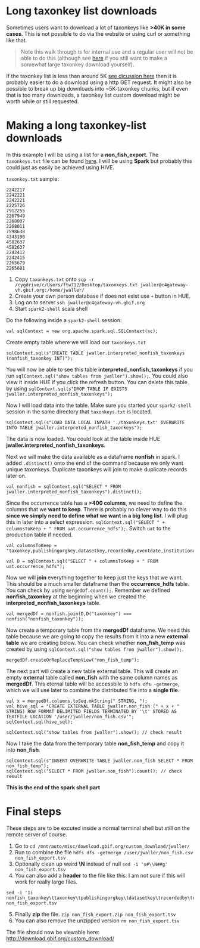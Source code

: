 # Long taxonkey list downloads

Sometimes users want to download a lot of taxonkeys like **>40K in some cases**. This is not possible to do via the website or using curl or something like that. 

> Note this walk through is for internal use and a regular user will not be able to do this (although see [here](https://github.com/ropensci/rgbif/issues/362) if you still want to make a somewhat large taxonkey download yourself). 

If the taxonkey list is less than around 5K [see dicussion here](https://github.com/ropensci/rgbif/issues/362) then it is probably easier to do a download using a http GET request. It might also be possible to break up big downloads into ~5K-taxonkey chunks, but if even that is too many downloads, a taxonkey list custom download might be worth while or still requested. 
 
# Making a long taxonkey-list downloads 

In this example I will be using a list for a **non_fish_export**. The `taxonkeys.txt` file can be found [here](https://github.com/gbif/data-products/blob/master/custom-downloads/taxonkeylist.txt). I will be using **Spark** but probably this could just as easily be achieved using HIVE. 

`taxonkey.txt` sample:
```
2242217
2242221
2242221
2225726
7912255
2267949
2268007
2268011
7598638
4343190
4582637
4582637
2242412
2242415
2265679
2265681
```

1. Copy `taxonkeys.txt` onto `scp -r /cygdrive/c/Users/ftw712/Desktop/taxonkeys.txt jwaller@c4gateway-vh.gbif.org:/home/jwaller/`
2. Create your own person database if does not exist use `+` button in HUE. 
3. Log on to server `ssh jwaller@c4gateway-vh.gbif.org`
4. Start `spark2-shell` scala shell

Do the following inside a `spark2-shell` session: 
```
val sqlContext = new org.apache.spark.sql.SQLContext(sc);
```

Create empty table where we will load our `taxonkeys.txt` 
```
sqlContext.sql(s"CREATE TABLE jwaller.interpreted_nonfish_taxonkeys (nonfish_taxonkey INT)");
```
You will now be able to see this table **interpreted_nonfish_taxonkeys** if you run `sqlContext.sql("show tables from jwaller").show();`. You could also view it inside HUE if you click the refresh button. You can delete this table by using `sqlContext.sql(s"DROP TABLE IF EXISTS jwaller.interpreted_nonfish_taxonkeys");`

Now I will load data into the table. Make sure you started your `spark2-shell` session in the same directory that `taxonkeys.txt` is located. 
```
sqlContext.sql(s"LOAD DATA LOCAL INPATH './taxonkeys.txt' OVERWRITE INTO TABLE jwaller.interpreted_nonfish_taxonkeys");
```
The data is now loaded. You could look at the table inside HUE **jwaller.interpreted_nonfish_taxonkeys**. 

Next we will make the data available as a dataframe **nonfish** in spark. I added `.distinct()` onto the end of the command because we only want unique taxonkeys. Duplicate taxonkeys will join to make duplicate records later on. 

```
val nonfish = sqlContext.sql("SELECT * FROM jwaller.interpreted_nonfish_taxonkeys").distinct();
```

Since the occurrence table has a **>400 columns**, we need to define the columns that we **want to keep**. There is probably no clever way to do this **since we simply need to define what we want in a big long list**. I will plug this in later into a select expression. `sqlContext.sql("SELECT " + columnsToKeep + " FROM uat.occurrence_hdfs");`. Switch `uat` to the production table if needed. 

```
val columnsToKeep = "taxonkey,publishingorgkey,datasetkey,recordedby,eventdate,institutioncode,collectioncode,catalognumber,basisofrecord,identifiedby,dateidentified,v_scientificname,v_scientificnameauthorship,scientificname,kingdom,phylum,class,taxonrank,family,genus,countrycode,locality,county,continent,stateprovince,publishingcountry,decimallatitude,decimallongitude,v_coordinateprecision,hasgeospatialissues,depth,depthaccuracy,v_maximumdepthinmeters,v_minimumdepthinmeters,elevation,elevationaccuracy,v_maximumelevationinmeters,v_minimumelevationinmeters,gbifid,specieskey,taxonid,ext_multimedia";

val D = sqlContext.sql("SELECT " + columnsToKeep + " FROM uat.occurrence_hdfs");
```

Now we will **join** everything together to keep just the keys that we want. This should be a much smaller dataframe than the **occurrence_hdfs** table. You can check by using `mergedDf.count();`. Remember we defined **nonfish_taxonkey** at the beginning when we created the **interpreted_nonfish_taxonkeys** table.

```
val mergedDf = nonfish.join(D,D("taxonkey") === nonfish("nonfish_taxonkey"));
```

Now create a temporary table from the **mergedDf** dataframe. We need this table because we are going to copy the results from it into a new **external table** we are creating below. You can check whether **non_fish_temp** was created by using `sqlContext.sql("show tables from jwaller").show();`.

```
mergedDf.createOrReplaceTempView("non_fish_temp");
```

The next part will create a new table external table. This will create an empty **external** table called **non_fish** with the same column names as **mergedDf**. This eternal table will be accessbile to `hdfs dfs -getmerge`, which we will use later to combine the distributed file into a **single file**. 

```
val x = mergedDf.columns.toSeq.mkString(" STRING, ");
val hive_sql = "CREATE EXTERNAL TABLE jwaller.non_fish (" + x + " STRING) ROW FORMAT DELIMITED FIELDS TERMINATED BY '\t' STORED AS TEXTFILE LOCATION '/user/jwaller/non_fish.csv'";
sqlContext.sql(hive_sql);

sqlContext.sql("show tables from jwaller").show(); // check result
```

Now I take the data from the temporary table **non_fish_temp** and copy it into **non_fish**. 
```
sqlContext.sql(s"INSERT OVERWRITE TABLE jwaller.non_fish SELECT * FROM non_fish_temp");
sqlContext.sql("SELECT * FROM jwaller.non_fish").count(); // check result
```

**This is the end of the spark shell part**

# Final steps 

These steps are to be excuted inside a normal terminal shell but still on the remote server of course. 

1. Go to `cd /mnt/auto/misc/download.gbif.org/custom_download/jwaller/`
2. Run to combine the file `hdfs dfs -getmerge /user/jwaller/non_fish.csv non_fish_export.tsv`
3. Optionally clean up weird **\N** instead of null `sed -i 's#\\N##g' non_fish_export.tsv`
4. You can also add a **header** to the file like this. I am not sure if this will work for really large files.  
```
sed -i '1i nonfish_taxonkey\ttaxonkey\tpublishingorgkey\tdatasetkey\trecordedby\teventdate\tinstitutioncode\tcollectioncode\tcatalognumber\tbasisofrecord\tidentifiedby\tdateidentified\tv_scientificname\tv_scientificnameauthorship\tscientificname\tkingdom\tphylum\tclass\ttaxonrank\tfamily\tgenus\tcountrycode\tlocality\tcounty\tcontinent\tstateprovince\tpublishingcountry\tdecimallatitude\tdecimallongitude\tv_coordinateprecision\thasgeospatialissues\tdepth\tdepthaccuracy\tv_maximumdepthinmeters\tv_minimumdepthinmeters\televation\televationaccuracy\tv_maximumelevationinmeters\tv_minimumelevationinmeters\tgbifid\tspecieskey\ttaxonid\text_multimedia' non_fish_export.tsv
```
5. Finally **zip** the file. `zip non_fish_export.zip non_fish_export.tsv`
6. You can also remove the unzipped version `rm non_fish_export.tsv`

The file should now be viewable here: http://download.gbif.org/custom_download/





